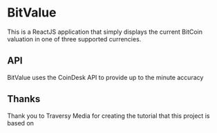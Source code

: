 # BitValue 

This is a ReactJS application that simply displays the current BitCoin valuation in one of three supported currencies.


## API

BitValue uses the CoinDesk API to provide up to the minute accuracy

## Thanks

Thank you to Traversy Media for creating the tutorial that this project is based on